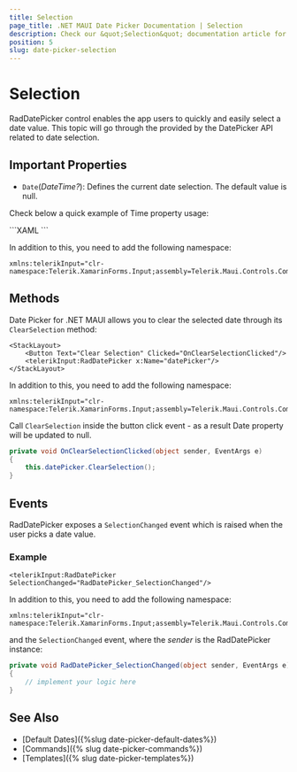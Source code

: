 ```yaml
---
title: Selection
page_title: .NET MAUI Date Picker Documentation | Selection
description: Check our &quot;Selection&quot; documentation article for Telerik DatePicker for .NET MAUI.
position: 5
slug: date-picker-selection
---
```


# Selection

RadDatePicker control enables the app users to quickly and easily select a date value. This topic will go through the provided by the DatePicker API related to date selection.

## Important Properties

* `Date`(*DateTime?*): Defines the current date selection. The default value is null.

Check below a quick example of Time property usage:

<snippet id='datepicker-keyfeatures-date-spinnerformat' />
```XAML
<telerikInput:RadDatePicker Date="2020,05,15"
                            SpinnerFormat="yyy-MMM"/>
```

In addition to this, you need to add the following namespace:

```XAML
xmlns:telerikInput="clr-namespace:Telerik.XamarinForms.Input;assembly=Telerik.Maui.Controls.Compatibility"
```

## Methods

Date Picker for .NET MAUI allows you to clear the selected date through its `ClearSelection` method:

```XAML
<StackLayout>
    <Button Text="Clear Selection" Clicked="OnClearSelectionClicked"/>
    <telerikInput:RadDatePicker x:Name="datePicker"/>
</StackLayout>
```

In addition to this, you need to add the following namespace:

```XAML
xmlns:telerikInput="clr-namespace:Telerik.XamarinForms.Input;assembly=Telerik.Maui.Controls.Compatibility"
```

Call `ClearSelection` inside the button click event - as a result Date property will be updated to null.

```C#
private void OnClearSelectionClicked(object sender, EventArgs e)
{
    this.datePicker.ClearSelection();
}
```

## Events

RadDatePicker exposes a `SelectionChanged` event which is raised when the user picks a date value.

### Example

```XAML
<telerikInput:RadDatePicker SelectionChanged="RadDatePicker_SelectionChanged"/>
```

In addition to this, you need to add the following namespace:

```XAML
xmlns:telerikInput="clr-namespace:Telerik.XamarinForms.Input;assembly=Telerik.Maui.Controls.Compatibility"
```

and the `SelectionChanged` event, where the *sender* is the RadDatePicker instance:

```C#
private void RadDatePicker_SelectionChanged(object sender, EventArgs e)
{
	// implement your logic here
}
```

## See Also

- [Default Dates]({%slug date-picker-default-dates%})
- [Commands]({% slug date-picker-commands%})
- [Templates]({% slug date-picker-templates%})

